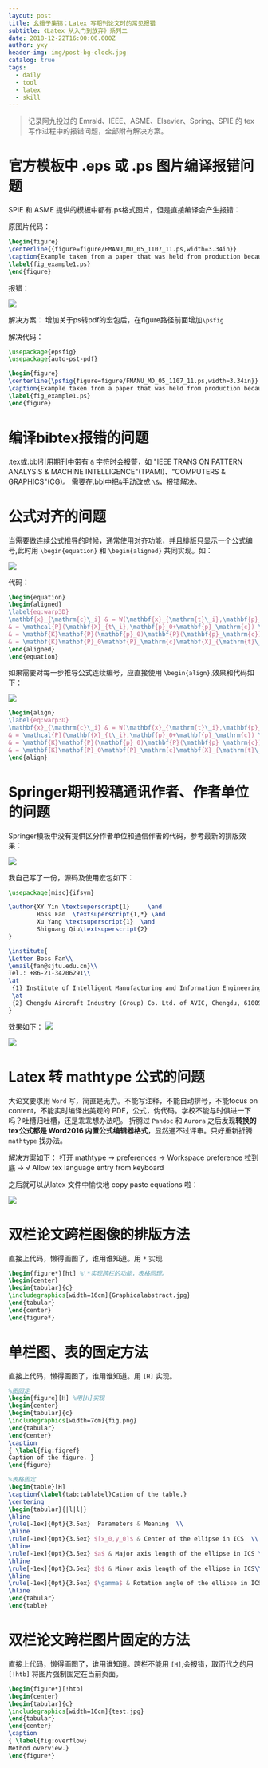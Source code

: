 ```yaml
---
layout: post
title: 幺蛾子集锦：Latex 写期刊论文时的常见报错
subtitle: 《Latex 从入门到放弃》系列二
date: 2018-12-22T16:00:00.000Z
author: yxy
header-img: img/post-bg-clock.jpg
catalog: true
tags:
  - daily
  - tool
  - latex
  - skill
---
```


> 记录阿九投过的 Emrald、IEEE、ASME、Elsevier、Spring、SPIE 的 tex 写作过程中的报错问题，全部附有解决方案。

# 官方模板中 .eps 或 .ps 图片编译报错问题

SPIE 和 ASME 提供的模板中都有.ps格式图片，但是直接编译会产生报错：

原图片代码：

```latex
\begin{figure}
\centerline{{figure=figure/FMANU_MD_05_1107_11.ps,width=3.34in}}
\caption{Example taken from a paper that was held from production because the image quality is poor.  ASME sets figures captions in 8pt, Helvetica Bold.}
\label{fig_example1.ps}
\end{figure}
```

报错：

![](https://pt.sjtu.edu.cn/picbucket/95136_154764087389.png)

解决方案： 增加关于ps转pdf的宏包后，在figure路径前面增加`\psfig`

解决代码：

```latex
\usepackage{epsfig}
\usepackage{auto-pst-pdf}

\begin{figure}
\centerline{\psfig{figure=figure/FMANU_MD_05_1107_11.ps,width=3.34in}}
\caption{Example taken from a paper that was held from production because the image quality is poor.  ASME sets figures captions in 8pt, Helvetica Bold.}
\label{fig_example1.ps}
\end{figure}
```

# 编译bibtex报错的问题

.tex或.bbl引用期刊中带有 `&` 字符时会报警，如 "IEEE TRANS ON PATTERN ANALYSIS & MACHINE INTELLIGENCE"(TPAMI)、"COMPUTERS & GRAPHICS"(CG)。 需要在.bbl中把`&`手动改成 `\&`，报错解决。

# 公式对齐的问题

当需要做连续公式推导的时候，通常使用对齐功能，并且排版只显示一个公式编号,此时用 `\begin{equation}` 和 `\begin{aligned}` 共同实现。如：

![](https://pt.sjtu.edu.cn/picbucket/95136_154763978918.png)

代码：

```latex
\begin{equation}
\begin{aligned}
\label{eq:warp3D}
\mathbf{x}_{\mathrm{c}\_i} & = W(\mathbf{x}_{\mathrm{t}\_i},\mathbf{p}_\mathrm{c}) \\
& = \mathcal{P}(\mathbf{X}_{t\_i},\mathbf{p}_0+\mathbf{p}_\mathrm{c}) \\
& = \mathbf{K}\mathbf{P}(\mathbf{p}_0)\mathbf{P}(\mathbf{p}_\mathrm{c})\mathbf{X}_{\mathrm{t}\_i}\\
& = \mathbf{K}\mathbf{P}_0\mathbf{P}_\mathrm{c}\mathbf{X}_{\mathrm{t}\_i}
\end{aligned}
\end{equation}
```

如果需要对每一步推导公式连续编号，应直接使用 `\begin{align}`,效果和代码如下：

![](https://pt.sjtu.edu.cn/picbucket/95136_154763995310.png)

```latex
\begin{align}
\label{eq:warp3D}
\mathbf{x}_{\mathrm{c}\_i} & = W(\mathbf{x}_{\mathrm{t}\_i},\mathbf{p}_\mathrm{c}) \\
& = \mathcal{P}(\mathbf{X}_{t\_i},\mathbf{p}_0+\mathbf{p}_\mathrm{c}) \\
& = \mathbf{K}\mathbf{P}(\mathbf{p}_0)\mathbf{P}(\mathbf{p}_\mathrm{c})\mathbf{X}_{\mathrm{t}\_i}\\
& = \mathbf{K}\mathbf{P}_0\mathbf{P}_\mathrm{c}\mathbf{X}_{\mathrm{t}\_i}
\end{align}
```

# Springer期刊投稿通讯作者、作者单位的问题

Springer模板中没有提供区分作者单位和通信作者的代码，参考最新的排版效果：

![](https://pt.sjtu.edu.cn/picbucket/95136_154744228829.jpg)

我自己写了一份，源码及使用宏包如下：

```latex
\usepackage[misc]{ifsym}

\author{XY Yin \textsuperscript{1}     \and
        Boss Fan  \textsuperscript{1,*} \and
        Xu Yang \textsuperscript{1}  \and
        Shiguang Qiu\textsuperscript{2}
}

\institute{
\Letter Boss Fan\\
\email{fan@sjtu.edu.cn}\\     
Tel.: +86-21-34206291\\     
\at
 {1} Institute of Intelligent Manufacturing and Information Engineering, Shanghai Jiao Tong University, Shanghai, 200240, China.
 \at
 {2} Chengdu Aircraft Industry (Group) Co. Ltd. of AVIC, Chengdu, 610092, China.\\
}
```

效果如下： ![](https://pt.sjtu.edu.cn/picbucket/95136_154744275798.jpg)

![](https://pt.sjtu.edu.cn/picbucket/95136_154744278495.jpg)

# Latex 转 mathtype 公式的问题

大论文要求用 `Word` 写，简直是无力。不能写注释，不能自动排号，不能focus on content，不能实时编译出美观的 PDF，公式，伪代码。学校不能与时俱进一下吗？吐槽归吐槽，还是乖乖想办法吧。 折腾过 `Pandoc` 和 `Aurora` 之后发现**转换的tex公式都是 Word2016 内置公式编辑器格式**，显然通不过评审。只好重新折腾 `mathtype` 找办法。

解决方案如下： 打开 mathtype -> preferences -> Workspace preference 拉到底 -> √ Allow tex language entry from keyboard

之后就可以从latex 文件中愉快地 copy paste equations 啦：

![](https://pt.sjtu.edu.cn/picbucket/95136_154744934820.jpg)

# 双栏论文跨栏图像的排版方法

直接上代码，懒得画图了，谁用谁知道。用 `*` 实现

```latex
\begin{figure*}[ht] %\*实现跨栏的功能，表格同理。
\begin{center}
\begin{tabular}{c}
\includegraphics[width=16cm]{Graphicalabstract.jpg}
\end{tabular}
\end{center}
\end{figure*}
```

# 单栏图、表的固定方法

直接上代码，懒得画图了，谁用谁知道。用 `[H]` 实现。

```latex
%图固定
\begin{figure}[H] %用[H]实现
\begin{center}
\begin{tabular}{c}
\includegraphics[width=7cm]{fig.png}
\end{tabular}
\end{center}
\caption
{ \label{fig:figref}
Caption of the figure. }
\end{figure}

%表格固定
\begin{table}[H]
\caption{\label{tab:tablabel}Cation of the table.}
\centering    
\begin{tabular}{|l|l|}
\hline
\rule[-1ex]{0pt}{3.5ex}  Parameters & Meaning  \\
\hline
\rule[-1ex]{0pt}{3.5ex} $[x_0,y_0]$ & Center of the ellipse in ICS  \\
\hline
\rule[-1ex]{0pt}{3.5ex} $a$ & Major axis length of the ellipse in ICS \\
\hline
\rule[-1ex]{0pt}{3.5ex} $b$ & Minor axis length of the ellipse in ICS\\
\hline
\rule[-1ex]{0pt}{3.5ex} $\gamma$ & Rotation angle of the ellipse in ICS\\
\hline
\end{tabular}
\end{table}
```

# 双栏论文跨栏图片固定的方法

直接上代码，懒得画图了，谁用谁知道。跨栏不能用 `[H]`,会报错，取而代之的用 `[!htb]` 将图片强制固定在当前页面。

```latex
\begin{figure*}[!htb]
\begin{center}
\begin{tabular}{c}
\includegraphics[width=16cm]{test.jpg}
\end{tabular}
\end{center}
\caption
{ \label{fig:overflow}
Method overview.}
\end{figure*}
```

